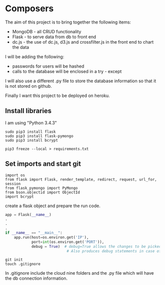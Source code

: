 # Composers

The aim of this project is to bring together the following items:
* MongoDB - all CRUD functionality
* Flask - to serve data from db to front end
* dc.js - the use of dc.js, d3.js and crossfilter.js in the front end to chart the data

I will be adding the following:
* passwords for users will be hashed
* calls to the database will be enclosed in a try - except

I will also use a different .py file to store the database information so that
it is not stored on github.

Finally I want this project to be deployed on heroku.



## Install libraries

I am using "Python 3.4.3"

~~~~
sudo pip3 install flask
sudo pip3 install flask-pymongo
sudo pip3 install bcrypt

pip3 freeze --local > requirements.txt
~~~~


## Set imports and start git

~~~~
import os
from flask import Flask, render_template, redirect, request, url_for, session
from flask_pymongo import PyMongo
from bson.objectid import ObjectId
import bcrypt
~~~~

create a flask object and prepare the run code.

~~~~python
app = Flask(__name__)
.
.
.
if __name__ == "__main__":
    app.run(host=os.environ.get('IP'),
            port=int(os.environ.get('PORT')),
            debug = True)  # debug=True allows the changes to be picked automatically in the browser
                            # Also produces debug statements in case of a bug
~~~~


~~~~
git init
touch .gitignore
~~~~
In .gitignore include the cloud nine folders and the .py file which will have
the db connection information.
